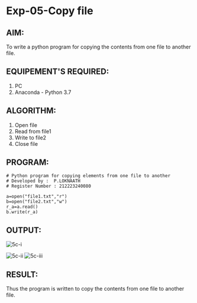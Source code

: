# Exp-05-Copy file
## AIM:
To write a python program for copying the contents from one file to another file.
## EQUIPEMENT'S REQUIRED: 
1. PC
2. Anaconda - Python 3.7
## ALGORITHM: 
1. Open file
2. Read from file1
3. Write to file2
4. Close file

## PROGRAM:
~~~
# Python program for copying elements from one file to another
# Developed by :  P.LOKNAATH
# Register Number : 212223240080

a=open("file1.txt","r")
b=open("file2.txt","w")
r_a=a.read()
b.write(r_a)

~~~
## OUTPUT:
![5c-i](https://github.com/Loknaath-sec/copy-file/assets/145742558/9c75486e-26cc-4be6-aefc-56ce3691b825)

![5c-ii](https://github.com/Loknaath-sec/copy-file/assets/145742558/9f8ff4a3-90e0-407a-8f5c-d8c6fec5e1e9)
![5c-iii](https://github.com/Loknaath-sec/copy-file/assets/145742558/4244922d-cd7c-46de-b8c2-762b4dacdaa3)
<br/>

## RESULT:
Thus the program is written to copy the contents from one file to another file.
